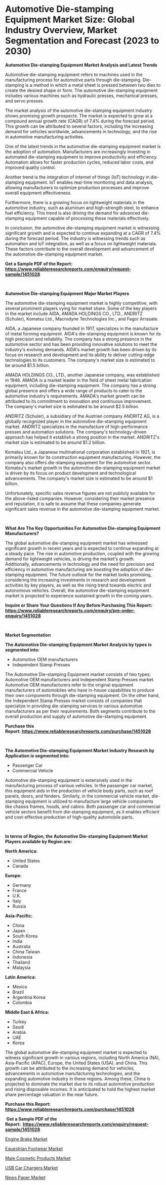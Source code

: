 <p><h1>Automotive Die-stamping Equipment Market Size: Global Industry Overview, Market Segmentation and Forecast (2023 to 2030)</h1></p><p><strong>Automotive Die-stamping Equipment Market Analysis and Latest Trends</strong></p>
<p><p>Automotive die-stamping equipment refers to machines used in the manufacturing process for automotive parts through die-stamping. Die-stamping is a method in which a metal sheet is pressed between two dies to create the desired shape or form. The automotive die-stamping equipment includes various machines such as hydraulic presses, mechanical presses, and servo presses.</p><p>The market analysis of the automotive die-stamping equipment industry shows promising growth prospects. The market is expected to grow at a compound annual growth rate (CAGR) of 7.4% during the forecast period. This growth can be attributed to several factors, including the increasing demand for vehicles worldwide, advancements in technology, and the rise in automotive manufacturing activities.</p><p>One of the latest trends in the automotive die-stamping equipment market is the adoption of automation. Manufacturers are increasingly investing in automated die-stamping equipment to improve productivity and efficiency. Automation allows for faster production cycles, reduced labor costs, and improved quality control.</p><p>Another trend is the integration of internet of things (IoT) technology in die-stamping equipment. IoT enables real-time monitoring and data analysis, allowing manufacturers to optimize production processes and improve overall equipment effectiveness.</p><p>Furthermore, there is a growing focus on lightweight materials in the automotive industry, such as aluminum and high-strength steel, to enhance fuel efficiency. This trend is also driving the demand for advanced die-stamping equipment capable of processing these materials effectively.</p><p>In conclusion, the automotive die-stamping equipment market is witnessing significant growth and is expected to continue expanding at a CAGR of 7.4% during the forecast period. The industry is witnessing trends such as automation and IoT integration, as well as a focus on lightweight materials. These factors contribute to the overall development and advancement of the automotive die-stamping equipment market.</p></p>
<p><strong>Get a Sample PDF of the Report:&nbsp; <a href="https://www.reliableresearchreports.com/enquiry/request-sample/1451028">https://www.reliableresearchreports.com/enquiry/request-sample/1451028</a></strong></p>
<p>&nbsp;</p>
<p><strong>Automotive Die-stamping Equipment Major Market Players</strong></p>
<p><p>The automotive die-stamping equipment market is highly competitive, with several prominent players vying for market share. Some of the key players in the market include AIDA, AMADA HOLDINGS CO., LTD., ANDRITZ (Schuler), Komatsu Ltd., Macrodyne Technologies Inc., and Fagor Arrasate.</p><p>AIDA, a Japanese company founded in 1917, specializes in the manufacture of metal forming equipment. AIDA's die-stamping equipment is known for its high precision and reliability. The company has a strong presence in the automotive sector and has been providing innovative solutions to meet the industry's evolving demands. AIDA's market growth has been driven by its focus on research and development and its ability to deliver cutting-edge technologies to its customers. The company's market size is estimated to be around $1.5 billion.</p><p>AMADA HOLDINGS CO., LTD., another Japanese company, was established in 1946. AMADA is a market leader in the field of sheet metal fabrication equipment, including die-stamping equipment. The company has a strong global presence and offers a wide range of products to cater to the automotive industry's requirements. AMADA's market growth can be attributed to its commitment to innovation and continuous improvement. The company's market size is estimated to be around $2.5 billion.</p><p>ANDRITZ (Schuler), a subsidiary of the Austrian company ANDRITZ AG, is a globally recognized player in the automotive die-stamping equipment market. ANDRITZ specializes in the manufacture of high-performance presses and automation solutions. The company's technology-driven approach has helped it establish a strong position in the market. ANDRITZ's market size is estimated to be around $1.2 billion.</p><p>Komatsu Ltd., a Japanese multinational corporation established in 1921, is primarily known for its construction equipment manufacturing. However, the company also offers die-stamping equipment for the automotive sector. Komatsu's market growth in the automotive die-stamping equipment market is driven by its focus on product development and technological advancements. The company's market size is estimated to be around $1 billion.</p><p>Unfortunately, specific sales revenue figures are not publicly available for the above-listed companies. However, considering their market presence and reputation, it is safe to assume that these companies generate significant sales revenue in the automotive die-stamping equipment market.</p></p>
<p>&nbsp;</p>
<p><strong>What Are The Key Opportunities For Automotive Die-stamping Equipment Manufacturers?</strong></p>
<p><p>The global automotive die-stamping equipment market has witnessed significant growth in recent years and is expected to continue expanding at a steady pace. The rise in automotive production, coupled with the growing demand for lightweight vehicles, is driving the market's growth. Additionally, advancements in technology and the need for precision and efficiency in automotive manufacturing are boosting the adoption of die-stamping equipment. The future outlook for the market looks promising, considering the increasing investments in research and development activities by key players, as well as the rising trend towards electric and autonomous vehicles. Overall, the automotive die-stamping equipment market is projected to experience sustained growth in the coming years.</p></p>
<p><strong>Inquire or Share Your Questions If Any Before Purchasing This Report: <a href="https://www.reliableresearchreports.com/enquiry/pre-order-enquiry/1451028">https://www.reliableresearchreports.com/enquiry/pre-order-enquiry/1451028</a></strong></p>
<p>&nbsp;</p>
<p><strong>Market Segmentation</strong></p>
<p><strong>The Automotive Die-stamping Equipment Market Analysis by types is segmented into:</strong></p>
<p><ul><li>Automotive OEM manufacturers</li><li>Independent Stamp Presses</li></ul></p>
<p><p>The Automotive Die-stamping Equipment market consists of two types: Automotive OEM manufacturers and Independent Stamp Presses market. Automotive OEM manufacturers refer to the original equipment manufacturers of automobiles who have in-house capabilities to produce their own components through die-stamping equipment. On the other hand, the Independent Stamp Presses market consists of companies that specialize in providing die-stamping services to various automotive manufacturers as per their requirements. Both segments contribute to the overall production and supply of automotive die-stamping equipment.</p></p>
<p><strong>Purchase this Report:&nbsp;<a href="https://www.reliableresearchreports.com/purchase/1451028">https://www.reliableresearchreports.com/purchase/1451028</a></strong></p>
<p>&nbsp;</p>
<p><strong>The Automotive Die-stamping Equipment Market Industry Research by Application is segmented into:</strong></p>
<p><ul><li>Passenger Car</li><li>Commercial Vehicle</li></ul></p>
<p><p>Automotive die-stamping equipment is extensively used in the manufacturing process of various vehicles. In the passenger car market, this equipment aids in the production of vehicle body parts, such as roof panels, doors, and fenders. Similarly, in the commercial vehicle market, die-stamping equipment is utilized to manufacture large vehicle components like chassis frames, hoods, and cabins. Both passenger car and commercial vehicle sectors benefit from die-stamping equipment, as it enables efficient and cost-effective production of high-quality automobile parts.</p></p>
<p>&nbsp;</p>
<p><strong>In terms of Region, the Automotive Die-stamping Equipment Market Players available by Region are:</strong></p>
<p>
    <p> <strong> North America: </strong>
        <ul>
            <li>United States</li>
            <li>Canada</li>
        </ul>
        </p> 
    <p> <strong> Europe: </strong>
        <ul>
            <li>Germany</li>
            <li>France</li>
            <li>U.K.</li>
            <li>Italy</li>
            <li>Russia</li>
        </ul>
        </p> 
    <p> <strong> Asia-Pacific: </strong>
        <ul>
            <li>China</li>
            <li>Japan</li>
            <li>South Korea</li>
            <li>India</li>
            <li>Australia</li>
            <li>China Taiwan</li>
            <li>Indonesia</li>
            <li>Thailand</li>
            <li>Malaysia</li>
        </ul>
        </p> 
    <p> <strong> Latin America: </strong>
        <ul>
            <li>Mexico</li>
            <li>Brazil</li>
            <li>Argentina Korea</li>
            <li>Colombia</li>
        </ul>
        </p> 
    <p> <strong> Middle East & Africa: </strong>
        <ul>
            <li>Turkey</li>
            <li>Saudi</li>
            <li>Arabia</li>
            <li>UAE</li>
            <li>Korea</li>
        </ul>
    </p>
    </p>
<p><p>The global automotive die-stamping equipment market is expected to witness significant growth in various regions, including North America (NA), Asia-Pacific (APAC), Europe, the United States (USA), and China. This growth can be attributed to the increasing demand for vehicles, advancements in automotive manufacturing technologies, and the expanding automotive industry in these regions. Among these, China is projected to dominate the market due to its robust automotive production and rising disposable incomes. It is anticipated to hold the highest market share percentage valuation in the near future.</p></p>
<p><strong>Purchase this Report: <a href="https://www.reliableresearchreports.com/purchase/1451028">https://www.reliableresearchreports.com/purchase/1451028</a></strong></p>
<p>&nbsp;<strong>Get a Sample PDF of the Report:&nbsp;&nbsp;<a href="https://www.reliableresearchreports.com/enquiry/request-sample/1451028">https://www.reliableresearchreports.com/enquiry/request-sample/1451028</a></strong></p>
<p><strong></strong></p>
<p><p><a href="https://github.com/mahnoor2003/Market-Research-Report-List-1/blob/main/engine-brake-market.md">Engine Brake Market</a></p><p><a href="https://medium.com/@sureshrainarp23/equestrian-footwear-market-report-reveals-the-latest-trends-and-growth-opportunities-of-this-market-f60bff887e45">Equestrian Footwear Market</a></p><p><a href="https://medium.com/@yuvrajsinghrp23/male-cosmetic-products-market-the-key-to-successful-business-strategy-forecast-till-2030-b74707753390">Male Cosmetic Products Market</a></p><p><a href="https://github.com/marloy8/Market-Research-Report-List-1/blob/main/usb-car-chargers-market.md">USB Car Chargers Market</a></p><p><a href="https://medium.com/@sachintenrp23/news-paper-market-report-reveals-the-latest-trends-and-growth-opportunities-of-this-market-48760c1c8993">News Paper Market</a></p></p>